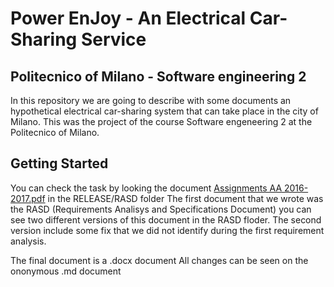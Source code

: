 # Power EnJoy - An Electrical Car-Sharing Service
## Politecnico of Milano - Software engineering 2
In this repository we are going to describe with some documents an hypothetical electrical car-sharing system that can take place in the city of Milano. This was the project of the course Software engeneering 2 at the Politecnico of Milano.
## Getting Started
You can check the task by looking the document [Assignments AA 2016-2017.pdf](https://github.com/istoony/softeng/blob/master/RELEASE/RASD/Assignments%20AA%202016-2017.pdf) in the RELEASE/RASD folder
The first document that we wrote was the RASD (Requirements Analisys and Specifications Document) you can see two different versions of this document in the RASD floder. The second version include some fix that we did not identify during the first requirement analysis.


The final document is a .docx document
All changes can be seen on the ononymous .md document

